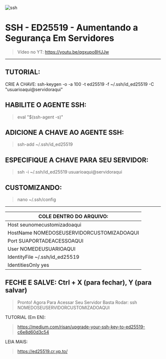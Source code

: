 ![ssh](https://user-images.githubusercontent.com/86272521/187820053-3978fbc1-f756-4c10-b790-5f3e3bf1dde5.png)

# SSH - ED25519 - Aumentando a Segurança Em Servidores
> Vídeo no YT: https://youtu.be/qgxupo8HJJw
---------
TUTORIAL:
---------
CRIE A CHAVE:
ssh-keygen -o -a 100 -t ed25519 -f ~/.ssh/id_ed25519 -C "usuarioaqui@servidoraqui"

HABILITE O AGENTE SSH:
----------------------
>eval "$(ssh-agent -s)"

ADICIONE A CHAVE AO AGENTE SSH:
-------------------------------
>ssh-add ~/.ssh/id_ed25519

ESPECIFIQUE A CHAVE PARA SEU SERVIDOR:
---------------------------------------
>ssh -i ~/.ssh/id_ed25519 usuarioaqui@servidoraqui

CUSTOMIZANDO:
--------------
>nano ~/.ssh/config

-----------------------------------------------
| COLE DENTRO DO ARQUIVO: |
 |---|
| Host seunomecustomizadoaqui   |              
 |HostName NOMEDOSEUSERVIDORCUSTOMIZADOAQUI  | 
 |Port SUAPORTADEACESSOAQUI  |                 
 |User NOMEDEUSUARIOAQUI      |                
 |IdentityFile ~/.ssh/id_ed25519 |             
 |IdentitiesOnly yes          |                

FECHE E SALVE: Ctrl + X (para fechar), Y (para salvar)
--------------------------------------------------
>Pronto!
Agora Para Acessar Seu Servidor Basta Rodar: ssh NOMEDOSEUSERVIDORCUSTOMIZADOAQUI

TUTORIAL (Em EN):
>https://medium.com/risan/upgrade-your-ssh-key-to-ed25519-c6e8d60d3c54

LEIA MAIS:
>https://ed25519.cr.yp.to/
